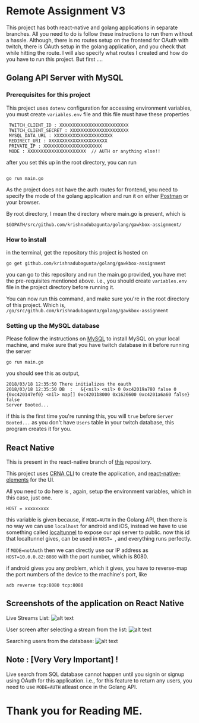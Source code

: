 # Remote Assignment V3

This project has both react-native and golang applications in separate branches. All you need to do is follow these instructions to run them without a hassle. Although, there is no routes setup on the frontend for OAuth with twitch, there is OAuth setup in the golang application, and you check that while hitting the route. I will also specify what routes I created and how do you have to run this project. But first .... 

## Golang API Server with MySQL

   ### Prerequisites for this project

This project uses `dotenv` configuration for accessing environment variables,
you must create  `variables.env` file and this file must have these properties

```
 TWITCH_CLIENT_ID : XXXXXXXXXXXXXXXXXXXXXXXXXX
 TWITCH_CLIENT_SECRET : XXXXXXXXXXXXXXXXXXXXXX
 MYSQL_DATA_URL : XXXXXXXXXXXXXXXXXXXXXX
 REDIRECT_URI : XXXXXXXXXXXXXXXXXXXXXX
 PRIVATE_IP : XXXXXXXXXXXXXXXXXXXXXX
 MODE : XXXXXXXXXXXXXXXXXXXXXX  // AUTH or anything else!!
 ```

after you set this up in the root directory, you can run

```

go run main.go

```
As the project does not have the auth routes for frontend, you need to specify the mode of the golang application and run it on either [Postman](https://www.getpostman.com/) or your browser.

By root directory, I mean the directory where main.go is present, which is 

```
$GOPATH/src/github.com/krishnadubagunta/golang/gawkbox-assignment/
```


   ### How to install
  
  in the terminal, get the repository this project is hosted on 
  ```
  go get github.com/krishnadubagunta/golang/gawkbox-assignment
  ```
  you can go to this repository and run the main.go provided, you have met the pre-requisites mentioned above. i.e., you should create `variables.env` file in the project directory before running it.
  
  You can now run this command, and make sure you're in the root directory of this project. Which is, `/go/src/github.com/krishnadubagunta/golang/gawkbox-assignment`
  
  ### Setting up the MySQL database
  Please follow the instructions on [MySQL](https://dev.mysql.com/doc/refman/5.7/en/installing.html) to install MySQL on  your local machine, and make sure that you have twitch database in it before running the server
 
  ```
  go run main.go
  ```
  
  you should see this as output, 
  ```
2018/03/18 12:35:50 There initializes the oauth
2018/03/18 12:35:50 DB  :   &{<nil> <nil> 0 0xc42019a780 false 0 {0xc420147ef0} <nil> map[] 0xc4201b8000 0x1626600 0xc4201a6a60 false}
false
Server Booted...
  ```
  if this is the first time you're running this, you will `true` before `Server Booted...` as you don't have `Users` table in your twitch database, this program creates it for you.
  

## React Native 

This is present in the react-native branch of [this](https://github.com/krishnadubagunta/golang) repository.

This project uses [CRNA CLI](https://facebook.github.io/react-native/blog/2017/03/13/introducing-create-react-native-app.html) to create the application, and [react-native-elements](https://react-native-training.github.io/react-native-elements/docs/overview.html) for the UI. 

All you need to do here is , again, setup the environment variables, which in this case, just one. 

```
HOST = xxxxxxxxx
```

this variable is given because, if `MODE=AUTH` in the Golang API, then there is no way we can use `localhost` for android and iOS, instead we have to use something called [localtunnel](https://localtunnel.github.io/www/) to expose our api server to public. now this id that localtunnel gives, can be used in `HOST= `, and everything runs perfectly. 

if `MODE=notAuth` then we can directly use our IP address as `HOST=10.0.0.82:8080` with the port number, which is 8080. 

if android gives you any problem, which it gives, you have to reverse-map the port numbers of the device to the machine's port, like 
```
adb reverse tcp:8080 tcp:8080
```

## Screenshots of the application on React Native
Live Streams List:
![alt text](https://farm1.staticflickr.com/793/39989128795_8b29ee506c_b.jpg "Streams")

User screen after selecting a stream from the list:
![alt text](https://farm5.staticflickr.com/4784/40882549401_57928de527_b.jpg "User Page to View to Live Stream")

Searching users from the database:
![alt text](https://farm1.staticflickr.com/797/39989128115_fed0427913_b.jpg "Live Search from SQL Database")

## Note : [Very Very Important] !

Live search from SQL database cannot happen until you signin or signup using OAuth for this application. i.e., for this feature to return any users, you need to use `MODE=AUTH` atleast once in the Golang API.

# Thank you for Reading ME.
